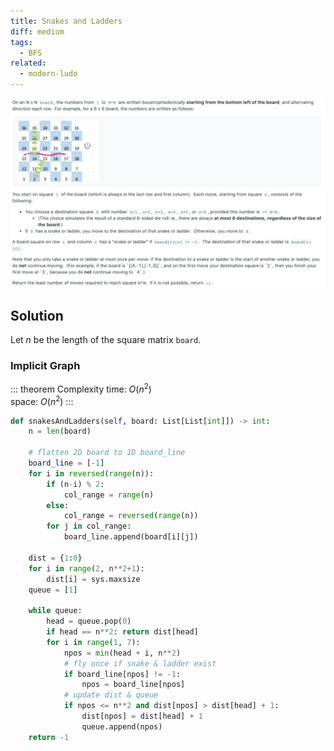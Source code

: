 ```yaml
---
title: Snakes and Ladders
diff: medium
tags:
  - BFS
related:
  - modern-ludo
---
```


<img class="medium-zoom" src="/algo/snakes-and-ladders.png" alt="https://leetcode.com/problems/snakes-and-ladders">

## Solution

Let $n$ be the length of the square matrix `board`.

### Implicit Graph

::: theorem Complexity
time: $O(n^2)$  
space: $O(n^2)$
:::

```py
def snakesAndLadders(self, board: List[List[int]]) -> int:
    n = len(board)

    # flatten 2D board to 1D board_line
    board_line = [-1]
    for i in reversed(range(n)):
        if (n-i) % 2:
            col_range = range(n)
        else:
            col_range = reversed(range(n))
        for j in col_range:
            board_line.append(board[i][j])

    dist = {1:0}
    for i in range(2, n**2+1):
        dist[i] = sys.maxsize
    queue = [1]

    while queue:
        head = queue.pop(0)
        if head == n**2: return dist[head]
        for i in range(1, 7):
            npos = min(head + i, n**2)
            # fly once if snake & ladder exist
            if board_line[npos] != -1:
                npos = board_line[npos]
            # update dist & queue
            if npos <= n**2 and dist[npos] > dist[head] + 1:
                dist[npos] = dist[head] + 1
                queue.append(npos)
    return -1
```
